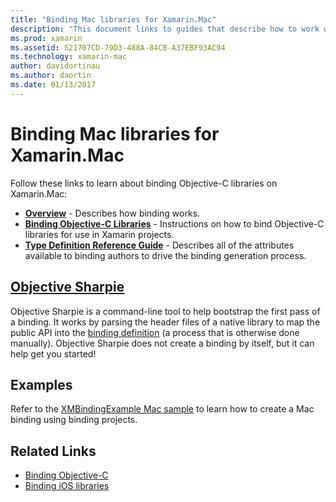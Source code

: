 ```yaml
---
title: "Binding Mac libraries for Xamarin.Mac"
description: "This document links to guides that describe how to work with Objective-C bindings in a Xamarin.Mac application, including Objective Sharpie and sample code."
ms.prod: xamarin
ms.assetid: 521707CD-79D3-488A-84CB-A37EBF93AC94
ms.technology: xamarin-mac
author: davidortinau
ms.author: daortin
ms.date: 01/13/2017
---
```


# Binding Mac libraries for Xamarin.Mac

Follow these links to learn about binding Objective-C libraries
on Xamarin.Mac:

- [**Overview**](~/cross-platform/macios/binding/overview.md) -
  Describes how binding works.
- [**Binding Objective-C Libraries**](~/cross-platform/macios/binding/objective-c-libraries.md) -
  Instructions on how to bind Objective-C libraries for use in Xamarin projects.
- [**Type Definition Reference Guide**](~/cross-platform/macios/binding/binding-types-reference.md) -
  Describes all of the attributes available to binding authors to drive the binding
  generation process.

## [Objective Sharpie](~/cross-platform/macios/binding/objective-sharpie/index.md)

Objective Sharpie is a command-line tool to help bootstrap the first pass of a binding.
It works by parsing the header files of a native library to map the public API
into the [binding definition](~/cross-platform/macios/binding/binding-types-reference.md)
(a process that is otherwise done manually). Objective Sharpie does not create
a binding by itself, but it can help get you started!

## Examples

Refer to the [XMBindingExample Mac sample](https://github.com/xamarin/mac-samples/tree/master/XMBindingExample)
to learn how to create a Mac binding using binding projects.

## Related Links

- [Binding Objective-C](~/cross-platform/macios/binding/index.md)
- [Binding iOS libraries](~/ios/platform/binding-objective-c/index.md)
